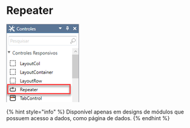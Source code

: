 # Repeater

![](../../../../../.gitbook/assets/image%20%28108%29.png)

{% hint style="info" %}
Disponível apenas em designs de módulos que possuem acesso a dados, como página de dados.
{% endhint %}


